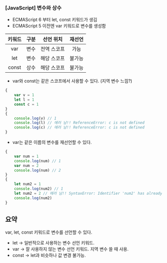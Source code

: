 ### [JavaScript] 변수와 상수

- ECMAScript 6 부터 let, const 키워드가 생김
- ECMAScript 5 이전엔 var 키워드로 변수를 생성함

|키워드|구분|선언 위치|재선언|
|:---:|:---:|:---:|:---:|
|var|변수|전역 스코프|가능|
|let|변수|해당 스코프|불가능|
|const|상수|해당 스코프|불가능|

- var와 const는 같은 스코프에서 사용할 수 있다. (지역 변수 느낌?)
```JavaScript
{
    var v = 1
    let l = 1
    const c = 1
}
{
    console.log(v) // 1
    console.log(l) // 에러 남!! ReferenceError: c is not defined
    console.log(c) // 에러 남!! ReferenceError: c is not defined
}
```

- var는 같은 이름의 변수를 재선언할 수 있다.
```JavaScript
{
    var num = 1
    console.log(num) // 1
    var num = 2
    console.log(num) // 2  
}
{
    let num2 = 1
    console.log(num2) // 1
    let num2 = 2 // 에러 남!! SyntaxError: Identifier 'num2' has already been declared
    console.log(num2)   
}
```

## 요약
var, let, const 키워드로 변수를 선언할 수 있다.
- let -> 일반적으로 사용하는 변수 선언 키워드.
- var -> 잘 사용하지 않는 변수 선언 키워드. 지역 변수 쓸 때 사용.
- const -> let과 비슷하나 값 변경 불가능.
